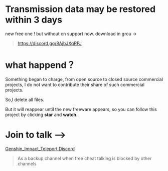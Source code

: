 # Transmission data may be restored within 3 days
new free one ! 
but without cn support now.
download in grou ->
> https://discord.gg/8AjbJXqRPJ
# what happend？

Something began to charge, from open source to closed source commercial projects, I do not want to contribute their share of such commercial projects.

So,I delete all files.

But it will reappear until the new freeware appears, so you can follow this project by clicking **star** and **watch**.



# Join to talk -->

[Genshin_Impact_Teleport Discord](https://discord.com/invite/fthU2R4A4U)

> As a backup channel when free cheat talking is blocked by other channels



